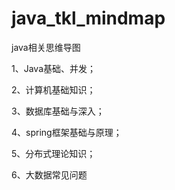 # java_tkl_mindmap
java相关思维导图

1、Java基础、并发；

2、计算机基础知识；

3、数据库基础与深入；

4、spring框架基础与原理；

5、分布式理论知识；

6、大数据常见问题

